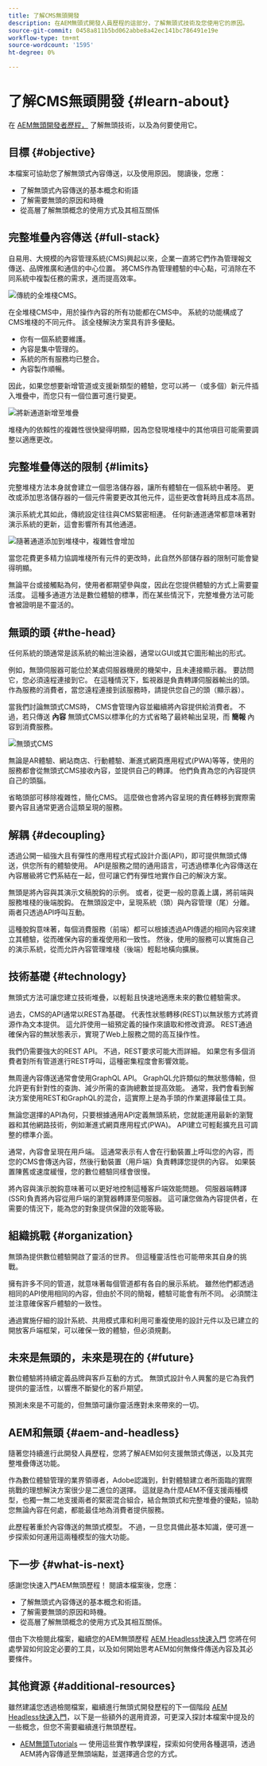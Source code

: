 ```yaml
---
title: 了解CMS無頭開發
description: 在AEM無頭式開發人員歷程的這部分，了解無頭式技術及您使用它的原因。
source-git-commit: 0458a811b5bd062abbe8a42ec141bc786491e19e
workflow-type: tm+mt
source-wordcount: '1595'
ht-degree: 0%

---
```


# 了解CMS無頭開發 {#learn-about}

在 [AEM無頭開發者歷程，](overview.md) 了解無頭技術，以及為何要使用它。

## 目標 {#objective}

本檔案可協助您了解無頭式內容傳送，以及使用原因。 閱讀後，您應：

* 了解無頭式內容傳送的基本概念和術語
* 了解需要無頭的原因和時機
* 從高層了解無頭概念的使用方式及其相互關係

## 完整堆疊內容傳送 {#full-stack}

自易用、大規模的內容管理系統(CMS)興起以來，企業一直將它們作為管理報文傳送、品牌推廣和通信的中心位置。 將CMS作為管理體驗的中心點，可消除在不同系統中複製任務的需求，進而提高效率。

![傳統的全堆棧CMS。](assets/full-stack.png)

在全堆棧CMS中，用於操作內容的所有功能都在CMS中。 系統的功能構成了CMS堆棧的不同元件。 該全棧解決方案具有許多優點。

* 你有一個系統要維護。
* 內容是集中管理的。
* 系統的所有服務均已整合。
* 內容製作順暢。

因此，如果您想要新增管道或支援新類型的體驗，您可以將一（或多個）新元件插入堆疊中，而您只有一個位置可進行變更。

![將新通道新增至堆疊](assets/adding-channel.png)

堆棧內的依賴性的複雜性很快變得明顯，因為您發現堆棧中的其他項目可能需要調整以適應更改。

## 完整堆疊傳送的限制 {#limits}

完整堆棧方法本身就會建立一個思洛儲存器，讓所有體驗在一個系統中著陸。 更改或添加思洛儲存器的一個元件需要更改其他元件，這些更改會耗時且成本高昂。

演示系統尤其如此，傳統設定往往與CMS緊密相連。 任何新通道通常都意味著對演示系統的更新，這會影響所有其他通道。

![隨著通道添加到堆棧中，複雜性會增加](assets/presentation-complexity.png)

當您花費更多精力協調堆棧所有元件的更改時，此自然外部儲存器的限制可能會變得明顯。

無論平台或接觸點為何，使用者都期望參與度，因此在您提供體驗的方式上需要靈活度。  這種多通道方法是數位體驗的標準，而在某些情況下，完整堆疊方法可能會被證明是不靈活的。

## 無頭的頭 {#the-head}

任何系統的頭通常是該系統的輸出渲染器，通常以GUI或其它圖形輸出的形式。

例如，無頭伺服器可能位於某處伺服器機房的機架中，且未連接顯示器。 要訪問它，您必須遠程連接到它。 在這種情況下，監視器是負責轉譯伺服器輸出的頭。 作為服務的消費者，當您遠程連接到該服務時，請提供您自己的頭（顯示器）。

當我們討論無頭式CMS時， CMS會管理內容並繼續將內容提供給消費者。 不過，若只傳送 **內容** 無頭式CMS以標準化的方式省略了最終輸出呈現，而 **簡報** 內容到消費服務。

![無頭式CMS](assets/headless-cms.png)

無論是AR體驗、網站商店、行動體驗、漸進式網頁應用程式(PWA)等等，使用的服務都會從無頭式CMS接收內容，並提供自己的轉譯。 他們負責為您的內容提供自己的頭腦。

省略頭部可移除複雜性，簡化CMS。 這麼做也會將內容呈現的責任轉移到實際需要內容且通常更適合這類呈現的服務。

## 解耦 {#decoupling}

透過公開一組強大且有彈性的應用程式程式設計介面(API)，即可提供無頭式傳送，供您所有的體驗使用。 API是服務之間的通用語言，可透過標準化內容傳送在內容層級將它們系結在一起，但可讓它們有彈性地實作自己的解決方案。

無頭是將內容與其演示文稿脫鈎的示例。 或者，從更一般的意義上講，將前端與服務堆棧的後端脫鈎。 在無頭設定中，呈現系統（頭）與內容管理（尾）分離。 兩者只透過API呼叫互動。

這種脫鈎意味著，每個消費服務（前端）都可以根據透過API傳遞的相同內容來建立其體驗，從而確保內容的重複使用和一致性。 然後，使用的服務可以實施自己的演示系統，從而允許內容管理堆棧（後端）輕鬆地橫向擴展。

## 技術基礎 {#technology}

無頭式方法可讓您建立技術堆疊，以輕鬆且快速地適應未來的數位體驗需求。

過去，CMS的API通常以REST為基礎。 代表性狀態轉移(REST)以無狀態方式將資源作為文本提供。 這允許使用一組預定義的操作來讀取和修改資源。 REST通過確保內容的無狀態表示，實現了Web上服務之間的高互操作性。

我們仍需要強大的REST API。 不過，REST要求可能大而詳細。 如果您有多個消費者對所有管道進行REST呼叫，這種密集程度會影響效能。

無周邊內容傳送通常會使用GraphQL API。 GraphQL允許類似的無狀態傳輸，但允許更有針對性的查詢、減少所需的查詢總數並提高效能。 通常，我們會看到解決方案使用REST和GraphQL的混合，這實際上是為手頭的作業選擇最佳工具。

無論您選擇的API為何，只要根據通用API定義無頭系統，您就能運用最新的瀏覽器和其他網路技術，例如漸進式網頁應用程式(PWA)。 API建立可輕鬆擴充且可調整的標準介面。

通常，內容會呈現在用戶端。 這通常表示有人會在行動裝置上呼叫您的內容，而您的CMS會傳送內容，然後行動裝置（用戶端）負責轉譯您提供的內容。 如果裝置陳舊或速度緩慢，您的數位體驗同樣會很慢。

將內容與演示脫鈎意味著可以更好地控制這種客戶端效能問題。 伺服器端轉譯(SSR)負責將內容從用戶端的瀏覽器轉譯至伺服器。 這可讓您做為內容提供者，在需要的情況下，能為您的對象提供保證的效能等級。

## 組織挑戰 {#organization}

無頭為提供數位體驗開啟了靈活的世界。 但這種靈活性也可能帶來其自身的挑戰。

擁有許多不同的管道，就意味著每個管道都有各自的展示系統。 雖然他們都透過相同的API使用相同的內容，但由於不同的簡報，體驗可能會有所不同。 必須關注並注意確保客戶體驗的一致性。

通過實施仔細的設計系統、共用模式庫和利用可重複使用的設計元件以及已建立的開放客戶端框架，可以確保一致的體驗，但必須規劃。

## 未來是無頭的，未來是現在的 {#future}

數位體驗將持續定義品牌與客戶互動的方式。 無頭式設計令人興奮的是它為我們提供的靈活性，以響應不斷變化的客戶期望。

預測未來是不可能的，但無頭可讓你靈活應對未來帶來的一切。

## AEM和無頭 {#aem-and-headless}

隨著您持續進行此開發人員歷程，您將了解AEM如何支援無頭式傳送，以及其完整堆疊傳送功能。

作為數位體驗管理的業界領導者，Adobe認識到，針對體驗建立者所面臨的實際挑戰的理想解決方案很少是二進位的選擇。 這就是為什麼AEM不僅支援兩種模型，也獨一無二地支援兩者的緊密混合組合，結合無頭式和完整堆疊的優點，協助您無論內容在何處，都能最佳地為消費者提供服務。

此歷程著重於內容傳送的無頭式模型。 不過，一旦您具備此基本知識，便可進一步探索如何運用這兩種模型的強大功能。

## 下一步 {#what-is-next}

感謝您快速入門AEM無頭歷程！ 閱讀本檔案後，您應：

* 了解無頭式內容傳送的基本概念和術語。
* 了解需要無頭的原因和時機。
* 從高層了解無頭概念的使用方式及其相互關係。

借由下次檢閱此檔案，繼續您的AEM無頭歷程 [AEM Headless快速入門](getting-started.md) 您將在何處學習如何設定必要的工具，以及如何開始思考AEM如何無條件傳送內容及其必要條件。

## 其他資源 {#additional-resources}

雖然建議您透過檢閱檔案，繼續進行無頭式開發歷程的下一個階段 [AEM Headless快速入門](getting-started.md)，以下是一些額外的選用資源，可更深入探討本檔案中提及的一些概念，但您不需要繼續進行無頭歷程。

<!-- HM-Links
* [An Introduction to the Architecture of Adobe Experience Manager as a Cloud Service](/help/overview/architecture.md) - Understand AEM as a Cloud Service's structure
-->

* [AEM無頭Tutorials](https://experienceleague.adobe.com/docs/experience-manager-learn/getting-started-with-aem-headless/overview.html)  — 使用這些實作教學課程，探索如何使用各種選項，透過AEM將內容傳遞至無頭端點，並選擇適合您的方式。
